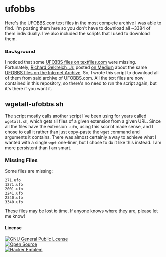 # ufobbs
Here's the UFOBBS.com text files in the most complete archive I was able to find. I'm posting them here so you don't have to download all ~3384 of them individually. I've also included the scripts that I used to download them.

### Background
I noticed that some [UFOBBS files on textfiles.com](http://textfiles.com/ufo/UFOBBS/) were missing. Fortunately, [Richard Geldreich, Jr.](https://github.com/richgel999) posted [on Medium](https://medium.com/@richgel99/ufobbs-com-text-files-on-archive-org-84588177d66b) about the same [UFOBBS files on the Internet Archive](https://web.archive.org/web/19980707095632/http://www.ufobbs.com/). So, I wrote this script to download all of them from said archive of UFOBBS.com. All the text files are now contained in this repository, so there's no need to run the script again, but it's there if you want it.

## wgetall-ufobbs.sh
The script mostly calls another script I've been using for years called `wgetall.sh`, which gets all files of a given extension from a given URL. Since all the files have the extension `.ufo`, using this sccript made sense, and I chose to call it rather than just copy-paste the `wget` command and arguments it contains. There was almost certainly a way to achieve what I wanted with a single `wget` one-liner, but I chose to do it like this instead. I am more persistent than I am smart.

### Missing Files
Some files are missing:
```
271.ufo
1271.ufo
2001.ufo
2241.ufo
2340.ufo
3340.ufo
```
These files may be lost to time. If anyone knows where they are, please let me know!

#### License
[![GNU General Public License](https://www.gnu.org/graphics/gplv3-88x31.png)](https://www.gnu.org/licenses/gpl-3.0.en.html)\
[![Open Source](http://www.ipol.im/static/badges/open-source.png)](http://www.gnu.org/licenses/gpl.html)\
[![Hacker Emblem](http://catb.org/hacker-emblem/hacker.png)](http://www.catb.org/hacker-emblem/)